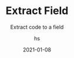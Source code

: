 ---
date: 2021-01-08
title: Extract Field
technologies: [java]
topics: [refactoring]
author: hs
subtitle: Extract code to a field
thumbnail: ./thumbnail.png
cardThumbnail: ./card.png
shortVideo:
  poster: ./tip.png
  url: https://youtu.be/Ym6BM2VQuLM
leadin: |
  Highlight the code you want to extract to a field and press **⌥⌘F** (macOS), or **Ctrl+Alt+F** (Windows/Linux), to extract it.
 
  Extracting fields can be useful in improving the readability of your code.
---